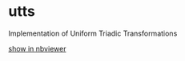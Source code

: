 # utts
Implementation of Uniform Triadic Transformations

[show in nbviewer](https://nbviewer.jupyter.org/github/astellon/utts/blob/master/UTT.ipynb)
